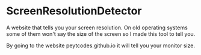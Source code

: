 # ScreenResolutionDetector
A website that tells you your screen resolution. On old operating systems some of them won't say the size of the screen so I made this tool to tell you.

By going to the website peytcodes.github.io it will tell you your monitor size.
